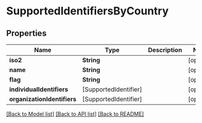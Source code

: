 # SupportedIdentifiersByCountry

## Properties
Name | Type | Description | Notes
------------ | ------------- | ------------- | -------------
**iso2** | **String** |  | [optional] 
**name** | **String** |  | [optional] 
**flag** | **String** |  | [optional] 
**individualIdentifiers** | [SupportedIdentifier] |  | [optional] 
**organizationIdentifiers** | [SupportedIdentifier] |  | [optional] 

[[Back to Model list]](../README.md#documentation-for-models) [[Back to API list]](../README.md#documentation-for-api-endpoints) [[Back to README]](../README.md)


